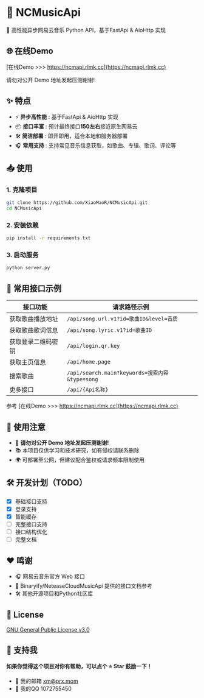 # 🎵 NCMusicApi
🚀 高性能异步网易云音乐 Python API，基于FastApi & AioHttp 实现

## 🌐 在线Demo
[在线Demo >>> https://ncmapi.rlmk.cc](https://ncmapi.rlmk.cc)

请勿对公开 Demo 地址发起压测谢谢!

## ✨ 特点
- ⚡ **异步高性能** : 基于FastApi & AioHttp 实现
- 📦 **接口丰富** : 预计最终接口**150左右**接近原生网易云
- 🛠️ **简洁部署** : 即开即用，适合本地和服务器部署
- 🎧 **常用支持** : 支持常见音乐信息获取，如歌曲、专辑、歌词、评论等

## 📥 使用
### 1. 克隆项目
```bash
git clone https://github.com/XiaoMaoR/NCMusicApi.git
cd NCMusicApi
```

### 2. 安装依赖
```bash
pip install -r requirements.txt
```

### 3. 启动服务
```bash
python server.py
```

## 🧪 常用接口示例
| 接口功能|请求路径示例|
|------------------|---------------------------------------------------------------|
| 获取歌曲播放地址| `/api/song.url.v1?id=歌曲ID&level=音质`|
| 获取歌曲歌词信息| `/api/song.lyric.v1?id=歌曲ID`|
| 获取登录二维码密钥| `/api/login.qr.key`|
| 获取主页信息| `/api/home.page`|
| 搜索歌曲| `/api/search.main?keywords=搜索内容&type=song`|
| 更多接口| `/api/{Api名称}`|

参考   [在线Demo >>> https://ncmapi.rlmk.cc](https://ncmapi.rlmk.cc)

## 📌 使用注意
- 🚫 **请勿对公开 Demo 地址发起压测谢谢!**
- 📚 本项目仅供学习和技术研究，如有侵权请联系删除
- 🌍 可部署至公网，但建议配合鉴权或请求频率限制使用

## 🛠️ 开发计划（TODO）
- [x] 基础接口支持
- [x] 登录支持
- [x] 智能缓存
- [ ] 完整接口支持
- [ ] 接口结构优化
- [ ] 完整文档

## ❤️ 鸣谢
- 🎧 网易云音乐官方 Web 接口
- 🧠 Binaryify/NeteaseCloudMusicApi 提供的接口文档参考
- 🛠️ 其他开源项目和Python社区库

## 📄 License
[GNU General Public License v3.0](https://github.com/XiaoMaoR/NCMusicApi/blob/main/LICENSE)

## 🌟 支持我
**如果你觉得这个项目对你有帮助，可以点个 ⭐ Star 鼓励一下！**

- 📮 我的邮箱 xm@prx.mom
- 🐧 我的QQ 1072755450